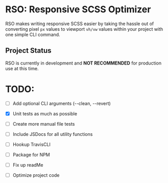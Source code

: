 # RSO: Responsive SCSS Optimizer
RSO makes writing responsive SCSS easier by taking the hassle out of converting pixel `px` values to viewport `vh/vw` 
values within your project with one simple CLI command.

## Project Status
RSO is currently in development and **NOT RECOMMENDED** for production use at this time. 

# TODO: 

- [ ] Add optional CLI arguments (--clean, --revert)

- [X] Unit tests as much as possible

- [ ] Create more manual file tests

- [ ] Include JSDocs for all utility functions

- [ ] Hookup TravisCLI

- [ ] Package for NPM

- [ ] Fix up readMe

- [ ] Optimize project code
